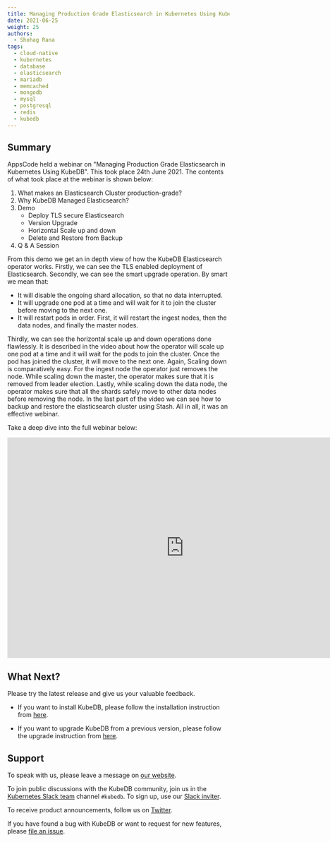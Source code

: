```yaml
---
title: Managing Production Grade Elasticsearch in Kubernetes Using KubeDB - Webinar
date: 2021-06-25
weight: 25
authors:
  - Shohag Rana
tags:
  - cloud-native
  - kubernetes
  - database
  - elasticsearch
  - mariadb
  - memcached
  - mongodb
  - mysql
  - postgresql
  - redis
  - kubedb
---
```

## Summary

AppsCode held a webinar on "Managing Production Grade Elasticsearch in Kubernetes Using KubeDB". This took place 24th June 2021. The contents of what took place at the webinar is shown below:

1) What makes an Elasticsearch Cluster production-grade?
2) Why KubeDB Managed Elasticsearch?
3) Demo
    * Deploy TLS secure Elasticsearch
    * Version Upgrade
    * Horizontal Scale up and down
    * Delete and Restore from Backup
4) Q & A Session

From this demo we get an in depth view of how the KubeDB Elasticsearch operator works. Firstly, we can see the TLS enabled deployment of Elasticsearch. Secondly, we can see the smart upgrade operation. By smart we mean that:

* It will disable the ongoing shard allocation, so that no data interrupted.
* It will upgrade one pod at a time and will wait for it to join the cluster before moving to the next one.
* It will restart pods in order. First, it will restart the ingest nodes, then the data nodes, and finally the master nodes.

Thirdly, we can see the horizontal scale up and down operations done flawlessly. It is described in the video about how the operator will scale up one pod at a time and it will wait for the pods to join the cluster. Once the pod has joined the cluster, it will move to the next one.
Again, Scaling down is comparatively easy. For the ingest node  the operator just removes the node.
While scaling down the master, the operator makes sure that it is removed from leader election.
Lastly, while scaling down the data node, the operator makes sure that all the shards safely move to other data nodes before removing the node.
In the last part of the video we can see how to backup and restore the elasticsearch cluster using Stash. All in all, it was an effective webinar.

Take a deep dive into the full webinar below:

<iframe style="height: 500px; width: 800px" src="https://www.youtube.com/embed/0mqPs6odwKk" title="YouTube video player" frameborder="0" allow="accelerometer; autoplay; clipboard-write; encrypted-media; gyroscope; picture-in-picture" allowfullscreen></iframe>

## What Next?

Please try the latest release and give us your valuable feedback.

* If you want to install KubeDB, please follow the installation instruction from [here](https://kubedb.com/docs/v2021.06.23/setup).

* If you want to upgrade KubeDB from a previous version, please follow the upgrade instruction from [here](https://kubedb.com/docs/v2021.06.23/setup/upgrade/).

## Support

To speak with us, please leave a message on [our website](https://appscode.com/contact/).

To join public discussions with the KubeDB community, join us in the [Kubernetes Slack team](https://kubernetes.slack.com/messages/C8149MREV/) channel `#kubedb`. To sign up, use our [Slack inviter](http://slack.kubernetes.io/).

To receive product announcements, follow us on [Twitter](https://twitter.com/KubeDB).

If you have found a bug with KubeDB or want to request for new features, please [file an issue](https://github.com/kubedb/project/issues/new).
